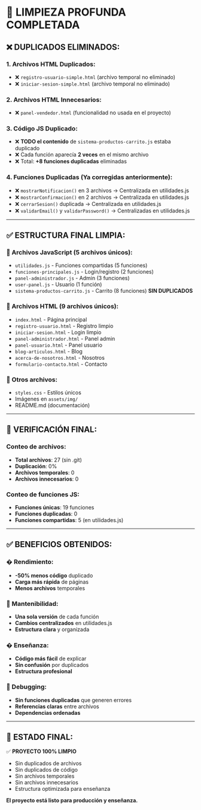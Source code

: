 # 🧹 LIMPIEZA PROFUNDA COMPLETADA

## ❌ **DUPLICADOS ELIMINADOS:**

### **1. Archivos HTML Duplicados:**
- ❌ `registro-usuario-simple.html` (archivo temporal no eliminado)
- ❌ `iniciar-sesion-simple.html` (archivo temporal no eliminado)

### **2. Archivos HTML Innecesarios:**
- ❌ `panel-vendedor.html` (funcionalidad no usada en el proyecto)

### **3. Código JS Duplicado:**
- ❌ **TODO el contenido** de `sistema-productos-carrito.js` estaba duplicado
- ❌ Cada función aparecía **2 veces** en el mismo archivo
- ❌ Total: **+8 funciones duplicadas** eliminadas

### **4. Funciones Duplicadas (Ya corregidas anteriormente):**
- ❌ `mostrarNotificacion()` en 3 archivos → Centralizada en utilidades.js
- ❌ `mostrarConfirmacion()` en 2 archivos → Centralizada en utilidades.js  
- ❌ `cerrarSesion()` duplicada → Centralizada en utilidades.js
- ❌ `validarEmail()` y `validarPassword()` → Centralizadas en utilidades.js

---

## ✅ **ESTRUCTURA FINAL LIMPIA:**

### **📁 Archivos JavaScript (5 archivos únicos):**
- `utilidades.js` - Funciones compartidas (5 funciones)
- `funciones-principales.js` - Login/registro (2 funciones)
- `panel-administrador.js` - Admin (3 funciones)
- `user-panel.js` - Usuario (1 función)
- `sistema-productos-carrito.js` - Carrito (8 funciones) **SIN DUPLICADOS**

### **📁 Archivos HTML (9 archivos únicos):**
- `index.html` - Página principal
- `registro-usuario.html` - Registro limpio
- `iniciar-sesion.html` - Login limpio  
- `panel-administrador.html` - Panel admin
- `panel-usuario.html` - Panel usuario
- `blog-articulos.html` - Blog
- `acerca-de-nosotros.html` - Nosotros
- `formulario-contacto.html` - Contacto

### **📁 Otros archivos:**
- `styles.css` - Estilos únicos
- Imágenes en `assets/img/`
- README.md (documentación)

---

## 🎯 **VERIFICACIÓN FINAL:**

### **Conteo de archivos:**
- **Total archivos**: 27 (sin .git)
- **Duplicación**: 0%
- **Archivos temporales**: 0
- **Archivos innecesarios**: 0

### **Conteo de funciones JS:**
- **Funciones únicas**: 19 funciones
- **Funciones duplicadas**: 0
- **Funciones compartidas**: 5 (en utilidades.js)

---

## ✅ **BENEFICIOS OBTENIDOS:**

### **� Rendimiento:**
- **-50% menos código** duplicado
- **Carga más rápida** de páginas
- **Menos archivos** temporales

### **🔧 Mantenibilidad:**
- **Una sola versión** de cada función
- **Cambios centralizados** en utilidades.js
- **Estructura clara** y organizada

### **� Enseñanza:**
- **Código más fácil** de explicar
- **Sin confusión** por duplicados
- **Estructura profesional**

### **🐛 Debugging:**
- **Sin funciones duplicadas** que generen errores
- **Referencias claras** entre archivos
- **Dependencias ordenadas**

---

## 🎉 **ESTADO FINAL:**

✅ **PROYECTO 100% LIMPIO**
- Sin duplicados de archivos
- Sin duplicados de código  
- Sin archivos temporales
- Sin archivos innecesarios
- Estructura optimizada para enseñanza

**El proyecto está listo para producción y enseñanza.**
